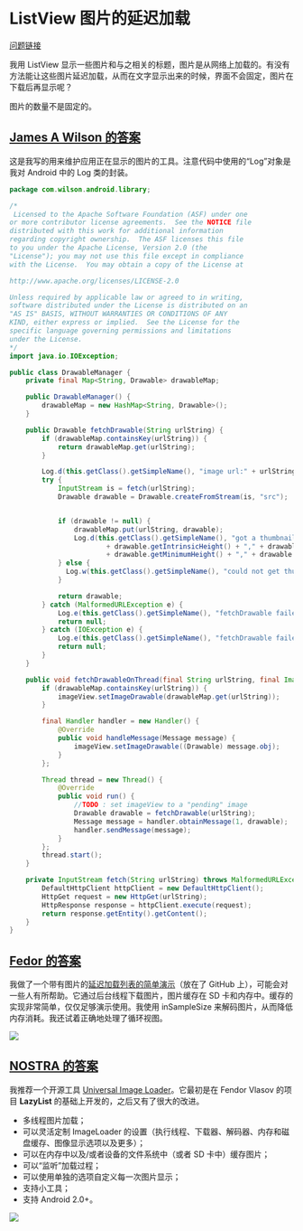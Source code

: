 # ListView 图片的延迟加载

[问题链接](http://stackoverflow.com/questions/541966/lazy-load-of-images-in-listview)

我用 ListView 显示一些图片和与之相关的标题，图片是从网络上加载的。有没有方法能让这些图片延迟加载，从而在文字显示出来的时候，界面不会固定，图片在下载后再显示呢？

图片的数量不是固定的。

## [James A Wilson 的答案](http://stackoverflow.com/a/559781/5152089)

这是我写的用来维护应用正在显示的图片的工具。注意代码中使用的“Log”对象是我对 Android 中的 Log 类的封装。

```java
package com.wilson.android.library;

/*
 Licensed to the Apache Software Foundation (ASF) under one
or more contributor license agreements.  See the NOTICE file
distributed with this work for additional information
regarding copyright ownership.  The ASF licenses this file
to you under the Apache License, Version 2.0 (the
"License"); you may not use this file except in compliance
with the License.  You may obtain a copy of the License at

http://www.apache.org/licenses/LICENSE-2.0

Unless required by applicable law or agreed to in writing,
software distributed under the License is distributed on an
"AS IS" BASIS, WITHOUT WARRANTIES OR CONDITIONS OF ANY
KIND, either express or implied.  See the License for the
specific language governing permissions and limitations
under the License.
*/
import java.io.IOException;

public class DrawableManager {
    private final Map<String, Drawable> drawableMap;

    public DrawableManager() {
        drawableMap = new HashMap<String, Drawable>();
    }

    public Drawable fetchDrawable(String urlString) {
        if (drawableMap.containsKey(urlString)) {
            return drawableMap.get(urlString);
        }

        Log.d(this.getClass().getSimpleName(), "image url:" + urlString);
        try {
            InputStream is = fetch(urlString);
            Drawable drawable = Drawable.createFromStream(is, "src");


            if (drawable != null) {
                drawableMap.put(urlString, drawable);
                Log.d(this.getClass().getSimpleName(), "got a thumbnail drawable: " + drawable.getBounds() + ", "
                        + drawable.getIntrinsicHeight() + "," + drawable.getIntrinsicWidth() + ", "
                        + drawable.getMinimumHeight() + "," + drawable.getMinimumWidth());
            } else {
              Log.w(this.getClass().getSimpleName(), "could not get thumbnail");
            }

            return drawable;
        } catch (MalformedURLException e) {
            Log.e(this.getClass().getSimpleName(), "fetchDrawable failed", e);
            return null;
        } catch (IOException e) {
            Log.e(this.getClass().getSimpleName(), "fetchDrawable failed", e);
            return null;
        }
    }

    public void fetchDrawableOnThread(final String urlString, final ImageView imageView) {
        if (drawableMap.containsKey(urlString)) {
            imageView.setImageDrawable(drawableMap.get(urlString));
        }

        final Handler handler = new Handler() {
            @Override
            public void handleMessage(Message message) {
                imageView.setImageDrawable((Drawable) message.obj);
            }
        };

        Thread thread = new Thread() {
            @Override
            public void run() {
                //TODO : set imageView to a "pending" image
                Drawable drawable = fetchDrawable(urlString);
                Message message = handler.obtainMessage(1, drawable);
                handler.sendMessage(message);
            }
        };
        thread.start();
    }

    private InputStream fetch(String urlString) throws MalformedURLException, IOException {
        DefaultHttpClient httpClient = new DefaultHttpClient();
        HttpGet request = new HttpGet(urlString);
        HttpResponse response = httpClient.execute(request);
        return response.getEntity().getContent();
    }
}
```

## [Fedor 的答案](http://stackoverflow.com/a/3068012/5152089)

我做了一个带有图片的[延迟加载列表的简单演示](https://github.com/thest1/LazyList)（放在了 GitHub 上），可能会对一些人有所帮助。它通过后台线程下载图片，图片缓存在 SD 卡和内存中。缓存的实现非常简单，仅仅足够演示使用。我使用 inSampleSize 来解码图片，从而降低内存消耗。我还试着正确地处理了循环视图。

![](https://i.stack.imgur.com/1NvdB.png)

## [NOSTRA 的答案](http://stackoverflow.com/a/8562313/5152089)

我推荐一个开源工具 [Universal Image Loader](https://github.com/nostra13/Android-Universal-Image-Loader)。它最初是在 Fendor Vlasov 的项目 **LazyList** 的基础上开发的，之后又有了很大的改进。

 - 多线程图片加载；
 - 可以灵活定制 ImageLoader 的设置（执行线程、下载器、解码器、内存和磁盘缓存、图像显示选项以及更多）；
 - 可以在内存中以及/或者设备的文件系统中（或者 SD 卡中）缓存图片；
 - 可以“监听”加载过程；
 - 可以使用单独的选项自定义每一次图片显示；
 - 支持小工具；
 - 支持 Android 2.0+。

[![](https://i.stack.imgur.com/QzOIL.png)](https://github.com/nostra13/Android-Universal-Image-Loader)

